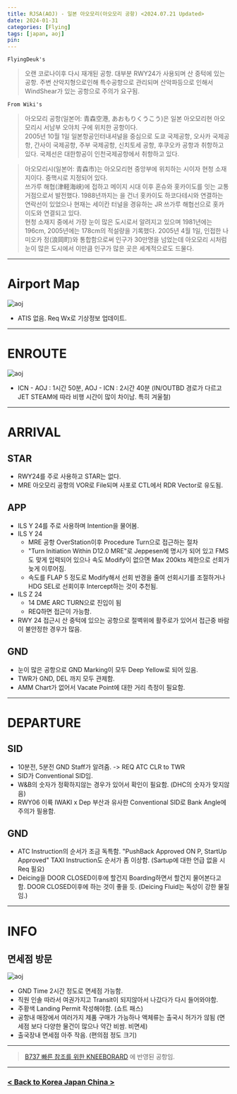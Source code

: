 ```yaml
---
title: RJSA(AOJ) - 일본 아오모리(아오모리 공항) <2024.07.21 Updated>
date: 2024-01-31
categories: [Flying]
tags: [japan, aoj]
pin:
---
```


`FlyingDeuk's`
> 오랜 코로나이후 다시 재개된 공항. 대부분 RWY24가 사용되며 산 중턱에 있는 공항. 주변 산악지형으로인해 특수공항으로 관리되며 산악파등으로 인해서 WindShear가 있는 공항으로 주의가 요구됨. 

`From Wiki's`
>아오모리 공항(일본어: 青森空港, あおもりくうこう)은 일본 아오모리현 아오모리시 서남부 오야치 구에 위치한 공항이다.<br>
2005년 10월 1일 일본항공인터내셔널을 중심으로 도쿄 국제공항, 오사카 국제공항, 간사이 국제공항, 주부 국제공항, 신치토세 공항, 후쿠오카 공항과 취항하고 있다. 국제선은 대한항공이 인천국제공항에서 취항하고 있다.

>아오모리시(일본어: 青森市)는 아오모리현 중앙부에 위치하는 시이자 현청 소재지이다. 중핵시로 지정되어 있다.<br>
쓰가루 해협(津軽海峡)에 접하고 메이지 시대 이후 혼슈와 홋카이도를 잇는 교통 거점으로서 발전했다. 1988년까지는 을 건너 홋카이도 하코다테시와 연결하는 연락선이 있었으나 현재는 세이칸 터널을 경유하는 JR 쓰가루 해협선으로 홋카이도와 연결되고 있다.<br>
현청 소재지 중에서 가장 눈이 많은 도시로서 알려지고 있으며 1981년에는 196cm, 2005년에는 178cm의 적설량을 기록했다. 2005년 4월 1일, 인접한 나미오카 정(浪岡町)와 통합함으로써 인구가 30만명을 넘었는데 아오모리 시처럼 눈이 많은 도시에서 이만큼 인구가 많은 곳은 세계적으로도 드물다.

-------

# Airport Map
![aoj](/img/flying/airport/aoj_ap.jpg)
- ATIS 없음. Req Wx로 기상정보 업데이트.

---------

# ENROUTE
![aoj](/img/flying/airport/icnaoj.jpg)
- ICN - AOJ : 1시간 50분, AOJ - ICN : 2시간 40분 (IN/OUTBD 경로가 다르고 JET STEAM에 따라 비행 시간이 많이 차이남. 특히 겨울철)


-------

# ARRIVAL
## STAR
- RWY24를 주로 사용하고 STAR는 없다. 
- MRE 아오모리 공항의 VOR로 File되며 사포로 CTL에서 RDR Vector로 유도됨. 

## APP
- ILS Y 24를 주로 사용하며 Intention을 물어봄. 
- ILS Y 24 
    - MRE 공항 OverStation이후 Procedure Turn으로 접근하는 절차
    - "Turn Initiation Within D12.0 MRE"로 Jeppesen에 명시가 되어 있고 FMS도 맞게 입력되어 있으나 속도 Modify이 없으면 Max 200kts 제한으로 선회가 늦게 이루어짐.
    - 속도를 FLAP 5 정도로 Modify해서 선회 반경을 줄여 선회시기를 조절하거나 HDG SEL로 선회이후 Intercept하는 것이 추천됨.
- ILS Z 24
    - 14 DME ARC TURN으로 진입이 됨
    - REQ하면 접근이 가능함. 
- RWY 24 접근시 산 중턱에 있으는 공항으로 절벽위에 활주로가 있어서 접근중 바람이 불안정한 경우가 많음. 

## GND
- 눈이 많은 공항으로 GND Marking이 모두 Deep Yellow로 되어 있음. 
- TWR가 GND, DEL 까지 모두 관제함. 
- AMM Chart가 없어서 Vacate Point에 대한 거리 측정이 필요함. 

------

# DEPARTURE
## SID
- 10분전, 5분전 GND Staff가 알려줌. -> REQ ATC CLR to TWR
- SID가 Conventional SID임. 
- W&B의 숫자가 정확하지않는 경우가 있어서 확인이 필요함. (DHC의 숫자가 맞지않음)
- RWY06 이륙 IWAKI x Dep 부산과 유사한 Conventional SID로 Bank Angle에 주의가 필용함. 



## GND 
- ATC Instruction의 순서가 조금 독특함. "PushBack Approved ON P, StartUp Approved" TAXI Instruction도 순서가 좀 이상함. (Sartup에 대한 언급 없을 시 Req 필요)
- Deicing을 DOOR CLOSED이후에 할건지 Boarding하면서 할건지 물어본다고 함. DOOR CLOSED이후에 하는 것이 좋을 듯. (Deicing Fluid는 독성이 강한 물질임.)

----------

# INFO
## 면세점 방문
![aoj](/img/flying/airport/aoj_info.jpg)
- GND Time 2시간 정도로 면세점 가능함. 
- 직원 인솔 따라서 여권가지고 Transit이 되지않아서 나갔다가 다시 들어와야함. 
- 주황색 Landing Permit 작성해야함. (쇼트 패스)
- 공항내 매장에서 여러가지 제품 구매가 가능하나 액체류는 출국시 허가가 않됨 (면세점 보다 다양한 물건이 많으나 약간 비쌈. 비면세)
- 출국장내 면세점 아주 작음. (편의점 정도 크기)

-------

> [B737 빠른 참조를 위한 KNEEBORARD](/posts/B737-kneeboard/) 에 반영된 공항임. 

----

### [< Back to Korea Japan China >](/posts/KoreaJapanChina/)
